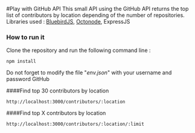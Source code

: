 #Play with GitHub API
This small API using the GitHub API returns the top list of contributors by location depending of the number of repositories.
Libraries used : [BluebirdJS](http://bluebirdjs.com/), [Octonode](https://github.com/pksunkara/octonode), ExpressJS

### How to run it

Clone the repository and run the following command line :

    npm install
Do not forget to modify the file "*env.json*" with your username and password GitHub

####Find top 30 contributors by location

    http://localhost:3000/contributors/:location
####Find top X contributors by location

    http://localhost:3000/contributors/:location/:limit

